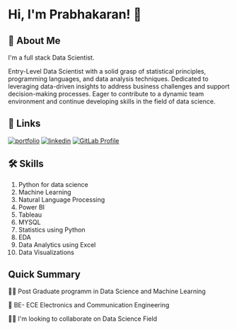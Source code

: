 
# Hi, I'm Prabhakaran! 👋


## 🚀 About Me
I'm a full stack Data Scientist.

Entry-Level Data Scientist with a solid grasp of statistical principles, programming languages, and data analysis techniques. Dedicated to leveraging data-driven insights to address business challenges and support decision-making processes. Eager to contribute to a dynamic team environment and continue developing skills in the field of data science.


## 🔗 Links
[![portfolio](https://img.shields.io/badge/my_portfolio-000?style=for-the-badge&logo=ko-fi&logoColor=white)](https://www.datascienceportfol.io/prabhakar)
[![linkedin](https://img.shields.io/badge/linkedin-0A66C2?style=for-the-badge&logo=linkedin&logoColor=white)](https://www.linkedin.com/in/prabhakaran-n-62576a211)
[![GitLab Profile](https://img.shields.io/badge/GitLab-Profile-orange?style=for-the-badge&logo=gitlab)](https://myrepos.stackroute.niit.com/878321_PRABHAKARAN/dspt-8-prabhakaran)
 


## 🛠 Skills
1. Python for data science
2. Machine Learning
3. Natural Language Processing
4. Power BI
5. Tableau
6. MYSQL
7. Statistics using Python
8. EDA
9. Data Analytics using Excel
10. Data Visualizations

## Quick Summary
👩‍💻 Post Graduate programm in Data Science and Machine Learning

🧠 BE- ECE Electronics and Communication Engineering

👯‍♀️ I'm looking to collaborate on Data Science Field

